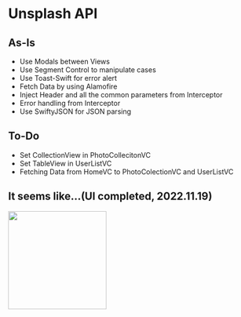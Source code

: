# Unsplash API

## As-Is
- Use Modals between Views
- Use Segment Control to manipulate cases
- Use Toast-Swift for error alert
- Fetch Data by using Alamofire
- Inject Header and all the common parameters from Interceptor
- Error handling from Interceptor
- Use SwiftyJSON for JSON parsing

## To-Do
- Set CollectionView in PhotoCollecitonVC
- Set TableView in UserListVC
- Fetching Data from HomeVC to PhotoColectionVC and UserListVC


## It seems like...(UI completed, 2022.11.19)

<img width="200" src="https://user-images.githubusercontent.com/57023279/202847226-69327405-ecc4-434b-ae51-cae875e07b33.gif">
